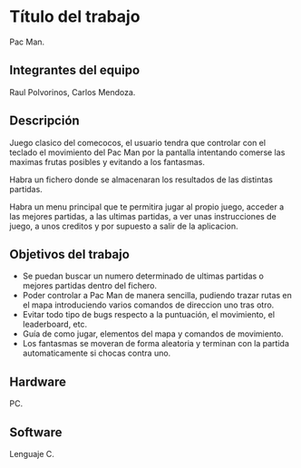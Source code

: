 # Título del trabajo
Pac Man.

## Integrantes del equipo
Raul Polvorinos, Carlos Mendoza.

## Descripción
Juego clasico del comecocos, el usuario tendra que controlar con el teclado el movimiento del Pac Man por la pantalla intentando comerse las maximas frutas posibles y evitando a los fantasmas.

Habra un fichero donde se almacenaran los resultados de las distintas partidas.

Habra un menu principal que te permitira jugar al propio juego, acceder a las mejores partidas, a las ultimas partidas, a ver unas instrucciones de juego, a unos creditos y por supuesto a salir de la aplicacion.

## Objetivos del trabajo
- Se puedan buscar un numero determinado de ultimas partidas o mejores partidas dentro del fichero.
- Poder controlar a Pac Man de manera sencilla, pudiendo trazar rutas en el mapa introduciendo varios comandos de direccion uno tras otro.
- Evitar todo tipo de bugs respecto a la puntuación, el movimiento, el leaderboard, etc.
- Guía de como jugar, elementos del mapa y  comandos de movimiento.
- Los fantasmas se moveran de forma aleatoria y terminan con la partida automaticamente si chocas contra uno.

## Hardware
PC.

## Software
Lenguaje C.
